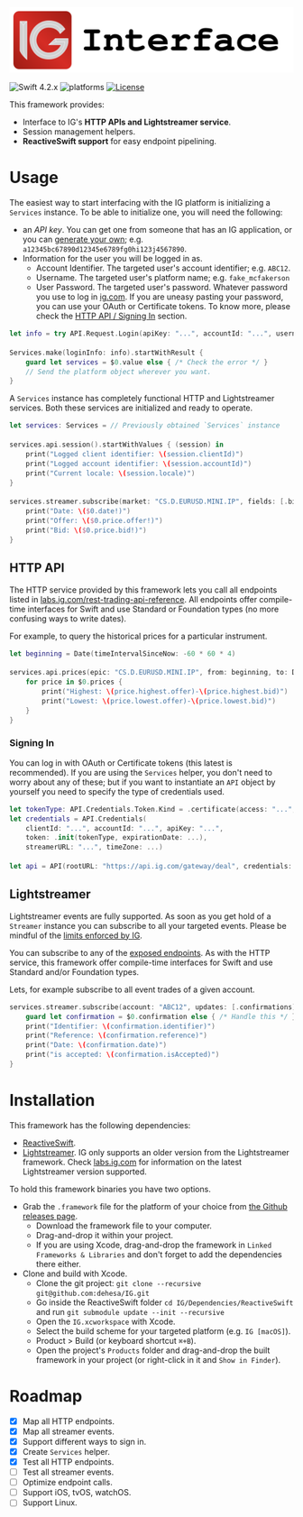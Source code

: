 <p align="center">
    <img src="Assets/IG.svg" alt="Codable CSV"/>
</p>

![Swift 4.2.x](https://img.shields.io/badge/Swift-4.2-orange.svg) ![platforms](https://img.shields.io/badge/platforms-macOS-lightgrey.svg) [![License](http://img.shields.io/:license-mit-blue.svg)](http://doge.mit-license.org)

This framework provides:
- Interface to IG's **HTTP APIs and Lightstreamer service**.
- Session management helpers.
- **ReactiveSwift support** for easy endpoint pipelining.

Usage
=====

The easiest way to start interfacing with the IG platform is initializing a `Services` instance. To be able to initialize one, you will need the following:
- an *API key*.
  You can get one from someone that has an IG application, or you can [generate your own](https://labs.ig.com/gettingstarted); e.g. `a12345bc67890d12345e6789fg0hi123j4567890`.
- Information for the user you will be logged in as.
  - Account Identifier.
    The targeted user's account identifier; e.g. `ABC12`.
  - Username.
    The targeted user's platform name; e.g. `fake_mcfakerson`
  - User Password.
    The targeted user's password. Whatever password you use to log in [ig.com](https://www.ig.com).
    If you are uneasy pasting your password, you can use your OAuth or Certificate tokens. To know more, please check the [HTTP API / Signing In](#Signing-In) section.

```swift
let info = try API.Request.Login(apiKey: "...", accountId: "...", username: "...", password: "...")

Services.make(loginInfo: info).startWithResult {
    guard let services = $0.value else { /* Check the error */ }
    // Send the platform object wherever you want.
}
```

A `Services` instance has completely functional HTTP and Lightstreamer services. Both these services are initialized and ready to operate.
```swift
let services: Services = // Previously obtained `Services` instance

services.api.session().startWithValues { (session) in
    print("Logged client identifier: \(session.clientId)")
    print("Logged account identifier: \(session.accountId)")
    print("Current locale: \(session.locale)")
}

services.streamer.subscribe(market: "CS.D.EURUSD.MINI.IP", fields: [.bid, .offer, .date]).startWithValues {
    print("Date: \($0.date!)")
    print("Offer: \($0.price.offer!)")
    print("Bid: \($0.price.bid!)")
}
```

HTTP API
--------

The HTTP service provided by this framework lets you call all endpoints listed in [labs.ig.com/rest-trading-api-reference](https://labs.ig.com/rest-trading-api-reference). All endpoints offer compile-time interfaces for Swift and use Standard or Foundation types (no more confusing ways to write dates).

For example, to query the historical prices for a particular instrument.
```swift
let beginning = Date(timeIntervalSinceNow: -60 * 60 * 4)

services.api.prices(epic: "CS.D.EURUSD.MINI.IP", from: beginning, to: Date(), resolution: .minute).startWithValues {
    for price in $0.prices {
        print("Highest: \(price.highest.offer)-\(price.highest.bid)")
        print("Lowest: \(price.lowest.offer)-\(price.lowest.bid)")
    }
}
```

### Signing In
You can log in with OAuth or Certificate tokens (this latest is recommended). If you are using the `Services` helper, you don't need to worry about any of these; but if you want to instantiate an `API` object by yourself you need to specify the type of credentials used.

```swift
let tokenType: API.Credentials.Token.Kind = .certificate(access: "...", security: "...")
let credentials = API.Credentials(
    clientId: "...", accountId: "...", apiKey: "...",
    token: .init(tokenType, expirationDate: ...),
    streamerURL: "...", timeZone: ...)

let api = API(rootURL: "https://api.ig.com/gateway/deal", credentials: credentials)
```

Lightstreamer
-------------

Lightstreamer events are fully supported. As soon as you get hold of a `Streamer` instance you can subscribe to all your targeted events. Please be mindful of the [limits enforced by IG](https://labs.ig.com/faq#limits).

You can subscribe to any of the [exposed endpoints](https://labs.ig.com/streaming-api-reference). As with the HTTP service, this framework offer compile-time interfaces for Swift and use Standard and/or Foundation types.

Lets, for example subscribe to all event trades of a given account.
```swift
services.streamer.subscribe(account: "ABC12", updates: [.confirmations]).startWithValues {
    guard let confirmation = $0.confirmation else { /* Handle this */ }
    print("Identifier: \(confirmation.identifier)")
    print("Reference: \(confirmation.reference)")
    print("Date: \(confirmation.date)")
    print("is accepted: \(confirmation.isAccepted)")
}
```

Installation
============

This framework has the following dependencies:
- [ReactiveSwift](https://github.com/ReactiveCocoa/ReactiveSwift).
- [Lightstreamer](https://lightstreamer.com/download/).
  IG only supports an older version from the Lightstreamer framework. Check  [labs.ig.com](https://labs.ig.com/lightstreamer-downloads) for information on the latest Lightstreamer version supported.

To hold this framework binaries you have two options.
- Grab the `.framework` file for the platform of your choice from [the Github releases page](https://github.com/dehesa/IG/releases).
    - Download the framework file to your computer.
    - Drag-and-drop it within your project.
    - If you are using Xcode, drag-and-drop the framework in `Linked Frameworks & Libraries` and don't forget to add the dependencies there either.
- Clone and build with Xcode.
    - Clone the git project: `git clone --recursive git@github.com:dehesa/IG.git`
    - Go inside the ReactiveSwift folder `cd IG/Dependencies/ReactiveSwift` and run `git submodule update --init --recursive`
    - Open the `IG.xcworkspace` with Xcode.
    - Select the build scheme for your targeted platform (e.g. `IG [macOS]`).
    - Product > Build (or keyboard shortcut `⌘+B`).
    - Open the project's `Products` folder and drag-and-drop the built framework in your project (or right-click in it and `Show in Finder`).

Roadmap
=======

- [x] Map all HTTP endpoints.
- [x] Map all streamer events.
- [x] Support different ways to sign in.
- [x] Create `Services` helper.
- [x] Test all HTTP endpoints.
- [ ] Test all streamer events.
- [ ] Optimize endpoint calls.
- [ ] Support iOS, tvOS, watchOS.
- [ ] Support Linux.
